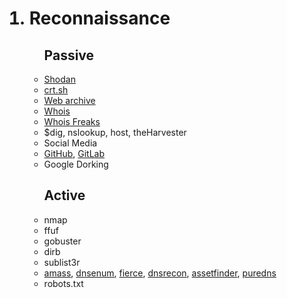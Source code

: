 <ol>
  <h1><li>Reconnaissance</h1>
    <ul> <h2>Passive</h2>
      <li><a href='https://www.shodan.io/'>Shodan</a>
      <li><a href='https://crt.sh/'>crt.sh</a>
      <li><a href='https://web.archive.org/'>Web archive</a>
      <li><a href='https://www.whois.com/whois/'>Whois</a>
      <li><a href='https://whoisfreaks.com/'>Whois Freaks</a>
      <li>$dig, nslookup, host, theHarvester
      <li>Social Media
      <li><a href='https://github.com/'>GitHub</a>, <a href='https://about.gitlab.com/'>GitLab</a>
      <li>Google Dorking
    </ul>
    <ul> <h2>Active</h2>
      <li>nmap
      <li>ffuf
      <li>gobuster
      <li>dirb
      <li>sublist3r
      <li><a href='https://github.com/owasp-amass/amass'>amass</a>, <a href='https://github.com/fwaeytens/dnsenum'>dnsenum</a>, <a href='https://github.com/mschwager/fierce'>fierce</a>, <a href='https://github.com/darkoperator/dnsrecon'>dnsrecon</a>, <a                            href='https://github.com/tomnomnom/assetfinder'>assetfinder</a>, <a href='https://github.com/d3mondev/puredns'>puredns</a>
      <li>robots.txt
    </ul>
</ol>
